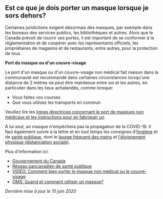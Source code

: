 ## Est ce que je dois porter un masque lorsque je sors dehors?

Certaines juridictions exigent désormais des masques, par exemple dans les bureaux des services publics, les bibliothèques et autres. Alors que le Canada prévoit de rouvrir ses portes, il est important de se conformer à la réglementation et de coopérer avec les représentants officiels, les propriétaires de magasins et de restaurants, entre autres, pour la protection de tous.

**Port du masque ou d'un couvre-visage**

Le port d'un masque ou d'un couvre-visage non médical fait maison dans la communauté est recommandé dans certaines circonstances lorsqu'une distance de 2 mètres ne peut être maintenue entre soi et les autres, en particulier dans les lieux achalandés, comme lorsque:

- Vous faites vos courses
- Que vous utilisez les transports en commun

Veuillez lire les [lignes directrices concernant le port de masques non médicaux et les instructions pour en fabriquer un](https://www.canada.ca/fr/sante-publique/services/maladies/2019-nouveau-coronavirus/prevention-risques/a-propos-masques-couvre-visage-non-medicaux.html).

À lui seul, un masque n'empêchera pas la propagation de la COVID-19. Il faut également suivre à la lettre et en tout temps les consignes d'[hygiène](https://www.canada.ca/fr/sante-publique/services/maladies/2019-nouveau-coronavirus/prevention-risques.html#hygiene) et de [santé publique](https://www.canada.ca/fr/sante-publique/services/maladies/2019-nouveau-coronavirus/prevention-risques.html#p), dont le [lavage fréquent des mains](https://www.canada.ca/fr/sante-publique/services/publications/maladies-et-affections/evitez-propagation-du-covid-19-lavez-vos-mains.html) et [l'éloignement physique (distanciation sociale)](https://www.canada.ca/fr/sante-publique/services/publications/maladies-affections/distanciation-sociale.html).

Plus d'information ici:

- [Gouvernement du Canada](https://www.canada.ca/fr/sante-publique/services/maladies/2019-nouveau-coronavirus/prevention-risques.html)
- [Réseau pancanadien de santé publique](http://www.phn-rsp.ca/sac-covid-ccs/port-masque-communautaire-fra.php)
- [VIDÉO: Comment bien porter le masque non médical ou le couvre-visage](https://www.canada.ca/fr/sante-publique/services/video/covid-19-bien-porter-masque-non-medical-couvre-visage.html)
- [OMS: Quand et comment utiliser un masque?](https://www.who.int/fr/emergencies/diseases/novel-coronavirus-2019/advice-for-public/when-and-how-to-use-masks)

_Dernière mise à jour le 15 juin 2020_
